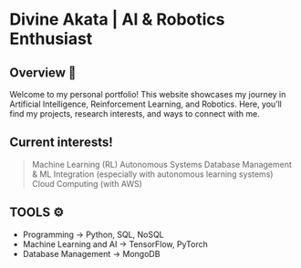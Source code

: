 # Divine Akata | AI & Robotics Enthusiast

## Overview 🚀

Welcome to my personal portfolio! This website showcases my journey in Artificial Intelligence, Reinforcement Learning, and Robotics. Here, you’ll find my projects, research interests, and ways to connect with me.

## Current interests!

> Machine Learning (RL)
> Autonomous Systems
> Database Management & ML Integration (especially with autonomous learning systems)
> Cloud Computing (with AWS)


## TOOLS ⚙️
* Programming -> Python, SQL, NoSQL
* Machine Learning and AI -> TensorFlow, PyTorch
* Database Management -> MongoDB
